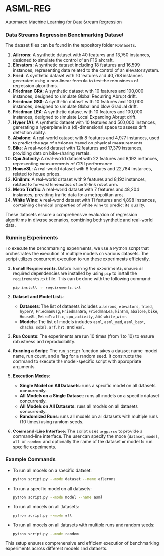# ASML-REG

Automated Machine Learning for Data Stream Regression

### Data Streams Regression Benchmarking Dataset

The dataset files can be found in the repository folder `RDatasets`.

1. **Ailerons**: A synthetic dataset with 40 features and 13,750 instances, designed to simulate the control of an F16 aircraft.
2. **Elevators**: A synthetic dataset including 18 features and 16,599 instances, representing data related to the control of an elevator system.
3. **Fried**: A synthetic dataset with 10 features and 40,768 instances, generated using a non-linear formula to test the robustness of regression algorithms.
4. **Friedman GRA**: A synthetic dataset with 10 features and 100,000 instances, designed to simulate Global Recurring Abrupt drift.
5. **Friedman GSG**: A synthetic dataset with 10 features and 100,000 instances, designed to simulate Global and Slow Gradual drift.
6. **Friedman LEA**: A synthetic dataset with 10 features and 100,000 instances, designed to simulate Local Expanding Abrupt drift.
7. **Hyper (A)**: A synthetic dataset with 10 features and 500,000 instances, generating a hyperplane in a \(d\)-dimensional space to assess drift detection ability.
8. **Abalone**: A real-world dataset with 8 features and 4,977 instances, used to predict the age of abalones based on physical measurements.
9. **Bike**: A real-world dataset with 12 features and 17,379 instances, providing data on bike-sharing rentals.
10. **Cpu Activity**: A real-world dataset with 22 features and 8,192 instances, representing measurements of CPU performance.
11. **House8L**: A real-world dataset with 8 features and 22,784 instances, related to house prices.
12. **Kin8nm**: A real-world dataset with 9 features and 8,192 instances, related to forward kinematics of an 8-link robot arm.
13. **Metro Traffic**: A real-world dataset with 7 features and 48,204 instances, providing traffic data for a metropolitan area.
14. **White Wine**: A real-world dataset with 11 features and 4,898 instances, containing chemical properties of white wine to predict its quality.

These datasets ensure a comprehensive evaluation of regression algorithms in diverse scenarios, combining both synthetic and real-world data.

### Running Experiments

To execute the benchmarking experiments, we use a Python script that orchestrates the execution of multiple models on various datasets. The script utilizes concurrent execution to run these experiments efficiently.

1. **Install Requirements**: Before running the experiments, ensure all required dependencies are installed by using `pip` to install the `requirements.txt` file. This can be done with the following command:
   ```bash
   pip install -r requirements.txt
   ```

2. **Dataset and Model Lists**: 
   - **Datasets**: The list of datasets includes `ailerons`, `elevators`, `fried`, `hyperA`, `FriedmanGsg`, `FriedmanGra`, `FriedmanLea`, `kin8nm`, `abalone`, `bike`, `House8L`, `MetroTraffic`, `cpu_activity`, and `white_wine`.
   - **Models**: The list of models includes `asml`, `asml_med`, `asml_best`, `chacha`, `soknl`, `arf`, `hat`, and `eaml`.

3. **Run Counts**: The experiments are run 10 times (from 1 to 10) to ensure robustness and reproducibility.

4. **Running a Script**: The `run_script` function takes a dataset name, model name, run count, and a flag for a random seed. It constructs the command to execute the model-specific script with appropriate arguments.

5. **Execution Modes**: 
   - **Single Model on All Datasets**: runs a specific model on all datasets concurrently.
   - **All Models on a Single Dataset**: runs all models on a specific dataset concurrently.
   - **All Models on All Datasets**: runs all models on all datasets concurrently.
   - **Randomized Runs**: runs all models on all datasets with multiple runs (10 times) using random seeds.

7. **Command-Line Interface**: The script uses `argparse` to provide a command-line interface. The user can specify the mode (`dataset`, `model`, `all`, or `random`) and optionally the name of the dataset or model to run specific experiments.

### Example Commands

- To run all models on a specific dataset:
  ```bash
  python script.py --mode dataset --name ailerons
  ```

- To run a specific model on all datasets:
  ```bash
  python script.py --mode model --name asml
  ```

- To run all models on all datasets:
  ```bash
  python script.py --mode all
  ```

- To run all models on all datasets with multiple runs and random seeds:
  ```bash
  python script.py --mode random
  ```

This setup ensures comprehensive and efficient execution of benchmarking experiments across different models and datasets.